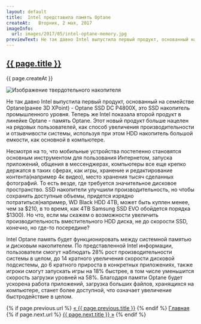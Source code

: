 ```yaml
---
layout: default
title:  Intel представила память Optane
createAt:   Вторник, 2 мая, 2017
imageInfo:
  url: images/2017/05/intel-optane-memory.jpg
previewText: Не так давно Intel выпустила первый продукт, основанный на семействе Optane(ранее 3D XPoint) - Optane SSD DC P4800X, это SSD накопитель промышленного уровня. Теперь же Intel показала второй продукт в линейке Optane - память Optane.
---
```


<h2 class="news-title"><a href="{{ page.url }}">{{ page.title }}</a></h2>
<p class="news-date">{{ page.createAt }}</p>
<div class="news-image-preview-container">
  <img class="news-image-preview" src="{{ page.imageInfo.url }}" alt="Изображение твердотельного накопителя">
</div>

<div class="news-text">
  <p>Не так давно Intel выпустила первый продукт, основанный на семействе Optane(ранее 3D XPoint) - Optane SSD DC P4800X, это SSD накопитель промышленного уровня. Теперь же Intel показала второй продукт в линейке Optane - память Optane. Этот новый продукт больше нацелен на рядовых пользователей, как способ увеличения производительности и отзывчивости системы, используя при этом HDD накопитель большой емкости, как основной в компьютере.</p>

  <p>Несмотря на то, что мобильные устройства постепенно становятся основным инструментом для пользования Интернетом, запуска приложений, общения в мессенджерах, компьютеры все еще крепко держатся в таких сферах, как игры, хранение и редактирование контента(например 4к видео), место хранения тысяч сделанных фотографий. То есть везде, где требуется значительное дисковое пространство. SSD накопители улучшили производительность, но чтобы сохранить доступные объемы, придется изрядно потратиться(например, WD Black HDD 4TB, может быть куплен менее, чем за $210, в то время, как 4TB Samsung SSD EVO обойдется порядка $1300). Но что, если мы скажем о возможности увеличить производительность вместительного HDD диска, не до скорости SSD, конечно, но где-то посередине?</p>

  <p>Intel Optane память будет функционировать между системной памятью и дисковым накопителем. По представленной Intel информации, пользователи смогут наблюдать 28% рост производительности системы в целом, до 14 кратного увеличения скорости дисковой подсистемы, до 6 кратного прироста в конкретных приложениях, также игроки смогут запускать игры на 18% быстрее, в том числе уменьшится скорость загрузки уровней на 58%. Благодаря памяти Optane будет ускорена работа приложений, загрузка больших файлов, хранящихся на компьютере, станет более доступной, что означает увеличение быстродействие в целом.</p>
</div>

<div class="bottom-links">
  {% if page.previous.url %}
    <a href="{{ site.github.url }}{{ page.previous.url }}">&laquo; {{ page.previous.title }}</a>
  {% endif %}
  <a href="{{ site.github.url }}">Главная</a>
  {% if page.next.url %}
    <a href="{{ site.github.url }}{{ page.next.url }}">{{ page.next.title }} &raquo;</a>
  {% endif %}
</div>
